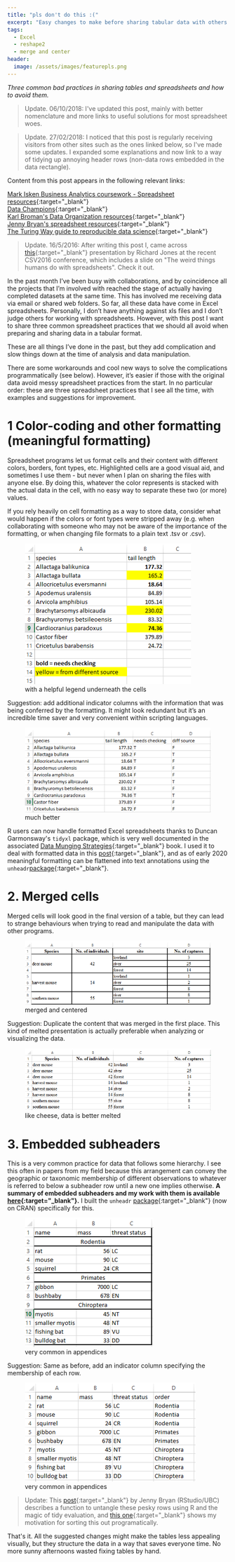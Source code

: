 ```yaml
---
title: "pls don't do this :("
excerpt: "Easy changes to make before sharing tabular data with others. "
tags: 
  - Excel
  - reshape2
  - merge and center
header: 
  image: /assets/images/featurepls.png
---
```


_Three common bad practices in sharing tables and spreadsheets and how to avoid them._

> Update. 06/10/2018: I've updated this post, mainly with better nomenclature and more links to useful solutions for most spreadsheet woes. 

> Update. 27/02/2018: I noticed that this post is regularly receiving visitors from other sites such as the ones linked below, so I've made some updates. I expanded some explanations and now link to a way of tidying up annoying header rows (non-data rows embedded in the data rectangle).

Content from this post appears in the following relevant links:  

[Mark Isken Business Analytics coursework - Spreadsheet resources](http://www.sba.oakland.edu/faculty/isken/courses/mis5460_f18/data_org_principles_spreadsheets.html){:target="_blank"}  
[Data Champions](http://bioinformatics-core-shared-training.github.io/avoid-data-disaster/){:target="_blank"}  
[Karl Broman's Data Organization resources](http://kbroman.org/dataorg/pages/resources.html){:target="_blank"}  
[Jenny Bryan's spreadsheet resources](https://github.com/jennybc/2016-06_spreadsheets){:target="_blank"}  
[The Turing Way guide to reproducible data science](https://the-turing-way.netlify.com/introduction/introduction){:target="_blank"} 

> Update. 16/5/2016: After writing this post I, came across [this](http://cottagelabs.com/weave/csvconf){:target="_blank"} presentation by Richard Jones at the recent CSV2016 conference, which includes a slide on "The weird things humans do with spreadsheets". Check it out.

In the past month I’ve been busy with collaborations, and by coincidence all the projects that I’m involved with reached the stage of actually having completed datasets at the same time. This has involved me receiving data via email or shared web folders. So far, all these data have come in Excel spreadsheets. Personally, I don’t have anything against xls files and I don’t judge others for working with spreadsheets. However, with this post I want to share three common spreadsheet practices that we should all avoid when preparing and sharing data in a tabular format. 

These are all things I’ve done in the past, but they add complication and slow things down at the time of analysis and data manipulation.

There are some workarounds and cool new ways to solve the complications programmatically (see below). However, it’s easier if those with the original data avoid messy spreadsheet practices from the start. In no particular order: these are three spreadsheet practices that I see all the time, with examples and suggestions for improvement.

# 1 Color-coding and other formatting (meaningful formatting)

Spreadsheet programs let us format cells and their content with different colors, borders, font types, etc. Highlighted cells are a good visual aid, and sometimes I use them - but never when I plan on sharing the files with anyone else.
By doing this, whatever the color represents is stacked with the actual data in the cell, with no easy way to separate these two (or more) values. 

If you rely heavily on cell formatting as a way to store data, consider what would happen if the colors or font types were stripped away (e.g. when collaborating with someone who may not be aware of the importance of the formatting, or when changing file formats to a plain text .tsv or .csv).

<figure>
    <a href="/assets/images/xlsEx1.png"><img src="/assets/images/xlsEx1.png"></a>
        <figcaption>with a helpful legend underneath the cells</figcaption>
</figure>


Suggestion: add additional indicator columns with the information that was being conferred by the formatting. It might look redundant but it’s an incredible time saver and very convenient within scripting languages.

<figure>
    <a href="/assets/images/xlsEx1.2.png"><img src="/assets/images/xlsEx1.2.png"></a>
        <figcaption>much better</figcaption>
</figure>

R users can now handle formatted Excel spreadsheets thanks to Duncan Garmonsway's `tidyxl` package, which is very well documented in the associated [Data Munging Strategies](https://nacnudus.github.io/spreadsheet-munging-strategies/index.html){:target="_blank"} book. I used it to deal with formatted data in this [post](https://luisdva.github.io/rstats/excel-trivia/){:target="_blank"}, and as of early 2020 meaningful formatting can be flattened into text annotations using the `unheadr`[package](https://unheadr.liomys.mx){:target="_blank"}. 

# 2. Merged cells

Merged cells will look good in the final version of a table, but they can lead to strange behaviours when trying to read and manipulate the data with other programs. 

<figure>
    <a href="/assets/images/xlsEx2.png"><img src="/assets/images/xlsEx2.png"></a>
        <figcaption>merged and centered</figcaption>
</figure>

Suggestion: Duplicate the content that was merged in the first place. This kind of melted presentation is actually preferable when analyzing or visualizing the data.

<figure>
    <a href="/assets/images/xlsEx2.1.png"><img src="/assets/images/xlsEx2.1.png"></a>
        <figcaption>like cheese, data is better melted</figcaption>
</figure>


# 3. Embedded subheaders

This is a very common practice for data that follows some hierarchy. I see this often in papers from my field because this arrangement can convey the geographic or taxonomic membership of different observations to whatever is referred to below a subheader row until a new one implies otherwise. **A summary of embedded subheaders and my work with them is available [here](https://luisdva.github.io/spreadsheet-hijinks/){:target="_blank"}.** I built the `unheadr` [package](https://github.com/luisDVA/unheadr){:target="_blank"} (now on CRAN) specifically for this. 

<figure>
    <a href="/assets/images/xlsEx3.png"><img src="/assets/images/xlsEx3.png"></a>
        <figcaption>very common in appendices</figcaption>
</figure>

Suggestion: Same as before, add an indicator column specifying the membership of each row.

<figure>
    <a href="/assets/images/xlsEx3.1.png"><img src="/assets/images/xlsEx3.1.png"></a>
        <figcaption>very common in appendices</figcaption>
</figure>

> Update: This [post](https://rstudio-pubs-static.s3.amazonaws.com/287966_3967f466282b4260a0163d9d9acdad57.html){:target="_blank"} by Jenny Bryan (RStudio/UBC) describes a function to untangle these pesky rows using R and the magic of tidy evaluation, and [this one](http://luisdva.github.io/rstats/tidyeval/){:target="_blank"} shows my motivation for sorting this out programatically.


That's it. All the suggested changes might make the tables less appealing visually, but they structure the data in a way that saves everyone time. No more sunny afternoons wasted fixing tables by hand.
